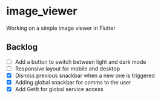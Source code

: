 # image_viewer
Working on a simple image viewer in Flutter

## Backlog
* [ ] Add a button to switch between light and dark mode
* [ ] Responsive layout for mobile and desktop
* [X] Dismiss previous snackbar when a new one is triggered
* [X] Adding global snackbar for comms to the user
* [X] Add GetIt for global service access